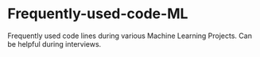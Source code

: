 # Frequently-used-code-ML
Frequently used code lines during various Machine Learning Projects. Can be helpful during interviews.
